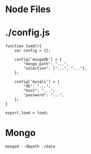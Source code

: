 # Node Files

# ./config.js

```
function load(){
	var config = {};

	config['mongodb'] = {
		"mongo_path": "...",
		"colection": ["...", "..."],
	};

	config['mysqli'] = {
		"db": "...",
		"host": "...";
		"password": "...",
	};
} 

export.load = load;

```

# Mongo

```
mongod --dbpath ./data
```
